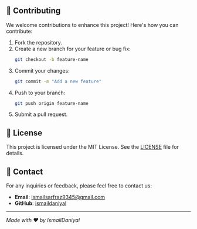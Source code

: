 
## 🤝 Contributing
We welcome contributions to enhance this project! Here's how you can contribute:

1. Fork the repository.
2. Create a new branch for your feature or bug fix:
   ```bash
   git checkout -b feature-name
   ```
3. Commit your changes:
   ```bash
   git commit -m "Add a new feature"
   ```
4. Push to your branch:
   ```bash
   git push origin feature-name
   ```
5. Submit a pull request.

## 📝 License
This project is licensed under the MIT License. See the [LICENSE](LICENSE) file for details.

## 📧 Contact
For any inquiries or feedback, please feel free to contact us:
- **Email**: ismailsarfraz9345@gmail.com
- **GitHub**: [ismaildaniyal](https://github.com/yourusername)

---

*Made with ❤️ by IsmailDaniyal*
